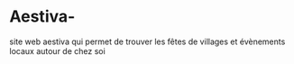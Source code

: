 # Aestiva-
site web aestiva qui permet de trouver les fêtes de villages et évènements locaux autour de chez soi 

